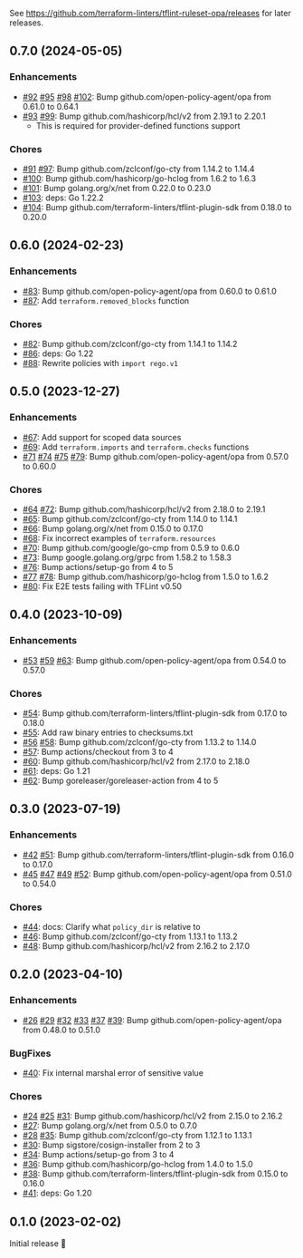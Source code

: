 See https://github.com/terraform-linters/tflint-ruleset-opa/releases for later releases.

## 0.7.0 (2024-05-05)

### Enhancements

- [#92](https://github.com/terraform-linters/tflint-ruleset-opa/pull/92) [#95](https://github.com/terraform-linters/tflint-ruleset-opa/pull/95) [#98](https://github.com/terraform-linters/tflint-ruleset-opa/pull/98) [#102](https://github.com/terraform-linters/tflint-ruleset-opa/pull/102): Bump github.com/open-policy-agent/opa from 0.61.0 to 0.64.1
- [#93](https://github.com/terraform-linters/tflint-ruleset-opa/pull/93) [#99](https://github.com/terraform-linters/tflint-ruleset-opa/pull/99): Bump github.com/hashicorp/hcl/v2 from 2.19.1 to 2.20.1
  - This is required for provider-defined functions support

### Chores

- [#91](https://github.com/terraform-linters/tflint-ruleset-opa/pull/91) [#97](https://github.com/terraform-linters/tflint-ruleset-opa/pull/97): Bump github.com/zclconf/go-cty from 1.14.2 to 1.14.4
- [#100](https://github.com/terraform-linters/tflint-ruleset-opa/pull/100): Bump github.com/hashicorp/go-hclog from 1.6.2 to 1.6.3
- [#101](https://github.com/terraform-linters/tflint-ruleset-opa/pull/101): Bump golang.org/x/net from 0.22.0 to 0.23.0
- [#103](https://github.com/terraform-linters/tflint-ruleset-opa/pull/103): deps: Go 1.22.2
- [#104](https://github.com/terraform-linters/tflint-ruleset-opa/pull/104): Bump github.com/terraform-linters/tflint-plugin-sdk from 0.18.0 to 0.20.0

## 0.6.0 (2024-02-23)

### Enhancements

- [#83](https://github.com/terraform-linters/tflint-ruleset-opa/pull/83): Bump github.com/open-policy-agent/opa from 0.60.0 to 0.61.0
- [#87](https://github.com/terraform-linters/tflint-ruleset-opa/pull/87): Add `terraform.removed_blocks` function

### Chores

- [#82](https://github.com/terraform-linters/tflint-ruleset-opa/pull/82): Bump github.com/zclconf/go-cty from 1.14.1 to 1.14.2
- [#86](https://github.com/terraform-linters/tflint-ruleset-opa/pull/86): deps: Go 1.22
- [#88](https://github.com/terraform-linters/tflint-ruleset-opa/pull/88): Rewrite policies with `import rego.v1`

## 0.5.0 (2023-12-27)

### Enhancements

- [#67](https://github.com/terraform-linters/tflint-ruleset-opa/pull/67): Add support for scoped data sources
- [#69](https://github.com/terraform-linters/tflint-ruleset-opa/pull/69): Add `terraform.imports` and `terraform.checks` functions
- [#71](https://github.com/terraform-linters/tflint-ruleset-opa/pull/71) [#74](https://github.com/terraform-linters/tflint-ruleset-opa/pull/74) [#75](https://github.com/terraform-linters/tflint-ruleset-opa/pull/75) [#79](https://github.com/terraform-linters/tflint-ruleset-opa/pull/79): Bump github.com/open-policy-agent/opa from 0.57.0 to 0.60.0

### Chores

- [#64](https://github.com/terraform-linters/tflint-ruleset-opa/pull/64) [#72](https://github.com/terraform-linters/tflint-ruleset-opa/pull/72): Bump github.com/hashicorp/hcl/v2 from 2.18.0 to 2.19.1
- [#65](https://github.com/terraform-linters/tflint-ruleset-opa/pull/65): Bump github.com/zclconf/go-cty from 1.14.0 to 1.14.1
- [#66](https://github.com/terraform-linters/tflint-ruleset-opa/pull/66): Bump golang.org/x/net from 0.15.0 to 0.17.0
- [#68](https://github.com/terraform-linters/tflint-ruleset-opa/pull/68): Fix incorrect examples of `terraform.resources`
- [#70](https://github.com/terraform-linters/tflint-ruleset-opa/pull/70): Bump github.com/google/go-cmp from 0.5.9 to 0.6.0
- [#73](https://github.com/terraform-linters/tflint-ruleset-opa/pull/73): Bump google.golang.org/grpc from 1.58.2 to 1.58.3
- [#76](https://github.com/terraform-linters/tflint-ruleset-opa/pull/76): Bump actions/setup-go from 4 to 5
- [#77](https://github.com/terraform-linters/tflint-ruleset-opa/pull/77) [#78](https://github.com/terraform-linters/tflint-ruleset-opa/pull/78): Bump github.com/hashicorp/go-hclog from 1.5.0 to 1.6.2
- [#80](https://github.com/terraform-linters/tflint-ruleset-opa/pull/80): Fix E2E tests failing with TFLint v0.50

## 0.4.0 (2023-10-09)

### Enhancements

- [#53](https://github.com/terraform-linters/tflint-ruleset-opa/pull/53) [#59](https://github.com/terraform-linters/tflint-ruleset-opa/pull/59) [#63](https://github.com/terraform-linters/tflint-ruleset-opa/pull/63): Bump github.com/open-policy-agent/opa from 0.54.0 to 0.57.0

### Chores

- [#54](https://github.com/terraform-linters/tflint-ruleset-opa/pull/54): Bump github.com/terraform-linters/tflint-plugin-sdk from 0.17.0 to 0.18.0
- [#55](https://github.com/terraform-linters/tflint-ruleset-opa/pull/55): Add raw binary entries to checksums.txt
- [#56](https://github.com/terraform-linters/tflint-ruleset-opa/pull/56) [#58](https://github.com/terraform-linters/tflint-ruleset-opa/pull/58): Bump github.com/zclconf/go-cty from 1.13.2 to 1.14.0
- [#57](https://github.com/terraform-linters/tflint-ruleset-opa/pull/57): Bump actions/checkout from 3 to 4
- [#60](https://github.com/terraform-linters/tflint-ruleset-opa/pull/60): Bump github.com/hashicorp/hcl/v2 from 2.17.0 to 2.18.0
- [#61](https://github.com/terraform-linters/tflint-ruleset-opa/pull/61): deps: Go 1.21
- [#62](https://github.com/terraform-linters/tflint-ruleset-opa/pull/62): Bump goreleaser/goreleaser-action from 4 to 5

## 0.3.0 (2023-07-19)

### Enhancements

- [#42](https://github.com/terraform-linters/tflint-ruleset-opa/pull/42) [#51](https://github.com/terraform-linters/tflint-ruleset-opa/pull/51): Bump github.com/terraform-linters/tflint-plugin-sdk from 0.16.0 to 0.17.0
- [#45](https://github.com/terraform-linters/tflint-ruleset-opa/pull/45) [#47](https://github.com/terraform-linters/tflint-ruleset-opa/pull/47) [#49](https://github.com/terraform-linters/tflint-ruleset-opa/pull/49) [#52](https://github.com/terraform-linters/tflint-ruleset-opa/pull/52): Bump github.com/open-policy-agent/opa from 0.51.0 to 0.54.0

### Chores

- [#44](https://github.com/terraform-linters/tflint-ruleset-opa/pull/44): docs: Clarify what `policy_dir` is relative to
- [#46](https://github.com/terraform-linters/tflint-ruleset-opa/pull/46): Bump github.com/zclconf/go-cty from 1.13.1 to 1.13.2
- [#48](https://github.com/terraform-linters/tflint-ruleset-opa/pull/48): Bump github.com/hashicorp/hcl/v2 from 2.16.2 to 2.17.0

## 0.2.0 (2023-04-10)

### Enhancements

- [#26](https://github.com/terraform-linters/tflint-ruleset-opa/pull/26) [#29](https://github.com/terraform-linters/tflint-ruleset-opa/pull/29) [#32](https://github.com/terraform-linters/tflint-ruleset-opa/pull/32) [#33](https://github.com/terraform-linters/tflint-ruleset-opa/pull/33) [#37](https://github.com/terraform-linters/tflint-ruleset-opa/pull/37) [#39](https://github.com/terraform-linters/tflint-ruleset-opa/pull/39): Bump github.com/open-policy-agent/opa from 0.48.0 to 0.51.0

### BugFixes

- [#40](https://github.com/terraform-linters/tflint-ruleset-opa/pull/40): Fix internal marshal error of sensitive value

### Chores

- [#24](https://github.com/terraform-linters/tflint-ruleset-opa/pull/24) [#25](https://github.com/terraform-linters/tflint-ruleset-opa/pull/25) [#31](https://github.com/terraform-linters/tflint-ruleset-opa/pull/31): Bump github.com/hashicorp/hcl/v2 from 2.15.0 to 2.16.2
- [#27](https://github.com/terraform-linters/tflint-ruleset-opa/pull/27): Bump golang.org/x/net from 0.5.0 to 0.7.0
- [#28](https://github.com/terraform-linters/tflint-ruleset-opa/pull/28) [#35](https://github.com/terraform-linters/tflint-ruleset-opa/pull/35): Bump github.com/zclconf/go-cty from 1.12.1 to 1.13.1
- [#30](https://github.com/terraform-linters/tflint-ruleset-opa/pull/30): Bump sigstore/cosign-installer from 2 to 3
- [#34](https://github.com/terraform-linters/tflint-ruleset-opa/pull/34): Bump actions/setup-go from 3 to 4
- [#36](https://github.com/terraform-linters/tflint-ruleset-opa/pull/36): Bump github.com/hashicorp/go-hclog from 1.4.0 to 1.5.0
- [#38](https://github.com/terraform-linters/tflint-ruleset-opa/pull/38): Bump github.com/terraform-linters/tflint-plugin-sdk from 0.15.0 to 0.16.0
- [#41](https://github.com/terraform-linters/tflint-ruleset-opa/pull/41): deps: Go 1.20

## 0.1.0 (2023-02-02)

Initial release 🎉
